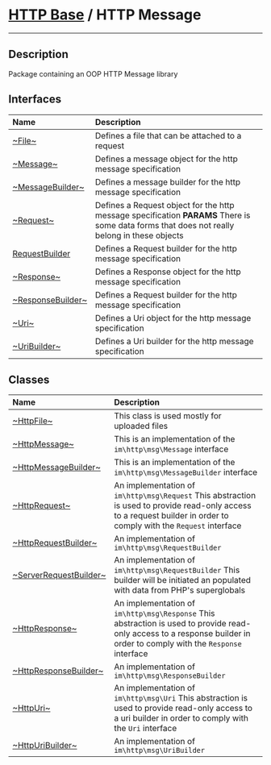 # [HTTP Base](http-base.md) / HTTP Message
____

## Description
Package containing an OOP HTTP Message library

## Interfaces
| Name | Description |
| :--- | :---------- |
| [~File~](http-File.md) | Defines a file that can be attached to a request |
| [~Message~](http-Message.md) | Defines a message object for the http message specification |
| [~MessageBuilder~](http-MessageBuilder.md) | Defines a message builder for the http message specification |
| [~Request~](http-Request.md) | Defines a Request object for the http message specification  __PARAMS__  There is some data forms that does not really belong in these objects |
| [RequestBuilder](http-RequestBuilder.md) | Defines a Request builder for the http message specification |
| [~Response~](http-Response.md) | Defines a Response object for the http message specification |
| [~ResponseBuilder~](http-ResponseBuilder.md) | Defines a Request builder for the http message specification |
| [~Uri~](http-Uri.md) | Defines a Uri object for the http message specification |
| [~UriBuilder~](http-UriBuilder.md) | Defines a Uri builder for the http message specification |

## Classes
| Name | Description |
| :--- | :---------- |
| [~HttpFile~](http-HttpFile.md) | This class is used mostly for uploaded files |
| [~HttpMessage~](http-HttpMessage.md) | This is an implementation of the `im\http\msg\Message` interface |
| [~HttpMessageBuilder~](http-HttpMessageBuilder.md) | This is an implementation of the `im\http\msg\MessageBuilder` interface |
| [~HttpRequest~](http-HttpRequest.md) | An implementation of `im\http\msg\Request`  This abstraction is used to provide read-only access to a request builder in order to comply with the `Request` interface |
| [~HttpRequestBuilder~](http-HttpRequestBuilder.md) | An implementation of `im\http\msg\RequestBuilder` |
| [~ServerRequestBuilder~](http-ServerRequestBuilder.md) | An implementation of `im\http\msg\RequestBuilder`  This builder will be initiated an populated with data from PHP's superglobals |
| [~HttpResponse~](http-HttpResponse.md) | An implementation of `im\http\msg\Response`  This abstraction is used to provide read-only access to a response builder in order to comply with the `Response` interface |
| [~HttpResponseBuilder~](http-HttpResponseBuilder.md) | An implementation of `im\http\msg\ResponseBuilder` |
| [~HttpUri~](http-HttpUri.md) | An implementation of `im\http\msg\Uri`  This abstraction is used to provide read-only access to a uri builder in order to comply with the `Uri` interface |
| [~HttpUriBuilder~](http-HttpUriBuilder.md) | An implementation of `im\http\msg\UriBuilder` |
